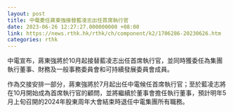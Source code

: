 ```yaml
---
layout: post
title: 中電委任蔣東強接替藍凌志出任首席執行官
date: 2023-06-26 12:27:27.000000000 +08:00
link: https://news.rthk.hk/rthk/ch/component/k2/1706286-20230626.htm
categories: rthk
---
```


中電宣布，蔣東強將於10月起接替藍凌志出任首席執行官，並同時獲委任為集團執行董事、財務及一般事務委員會和可持續發展委員會成員。

作為交接安排一部分，蔣東強將於7月起出任中電候任首席執行官；至於藍凌志將在10月開始成為首席執行官的顧問，並將繼續於董事會擔任執行董事，預計明年5月上旬召開的2024年股東周年大會結束時退任中電集團所有職務。
